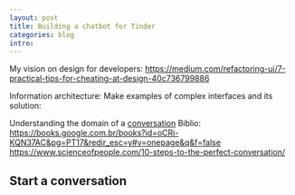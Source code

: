 ```yaml
---
layout: post
title: Building a chatbot for Tinder
categories: blog
intro: 
---
```


My vision on design for developers:
https://medium.com/refactoring-ui/7-practical-tips-for-cheating-at-design-40c736799886

Information architecture:
  Make examples of complex interfaces and its solution:
  


Understanding the domain of a [conversation](https://en.wikipedia.org/wiki/Conversation)
Biblio:
https://books.google.com.br/books?id=oCRi-KQN37AC&pg=PT17&redir_esc=y#v=onepage&q&f=false
https://www.scienceofpeople.com/10-steps-to-the-perfect-conversation/


## Start a conversation


##